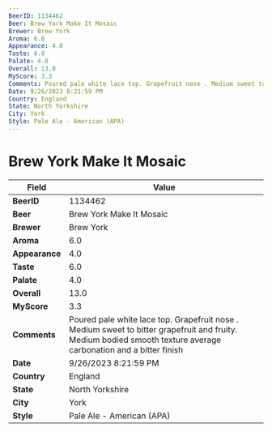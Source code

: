 ```yaml
---
BeerID: 1134462
Beer: Brew York Make It Mosaic
Brewer: Brew York
Aroma: 6.0
Appearance: 4.0
Taste: 6.0
Palate: 4.0
Overall: 13.0
MyScore: 3.3
Comments: Poured pale white lace top. Grapefruit nose . Medium sweet to bitter grapefruit and fruity. Medium bodied smooth texture average carbonation and a bitter finish
Date: 9/26/2023 8:21:59 PM
Country: England
State: North Yorkshire
City: York
Style: Pale Ale - American (APA)
---
```


# Brew York Make It Mosaic

| Field         | Value |
|---------------|-------|
| **BeerID** | 1134462 |
| **Beer** | Brew York Make It Mosaic |
| **Brewer** | Brew York |
| **Aroma** | 6.0 |
| **Appearance** | 4.0 |
| **Taste** | 6.0 |
| **Palate** | 4.0 |
| **Overall** | 13.0 |
| **MyScore** | 3.3 |
| **Comments** | Poured pale white lace top. Grapefruit nose . Medium sweet to bitter grapefruit and fruity. Medium bodied smooth texture average carbonation and a bitter finish  |
| **Date** | 9/26/2023 8:21:59 PM |
| **Country** | England |
| **State** | North Yorkshire |
| **City** | York |
| **Style** | Pale Ale - American (APA) |
